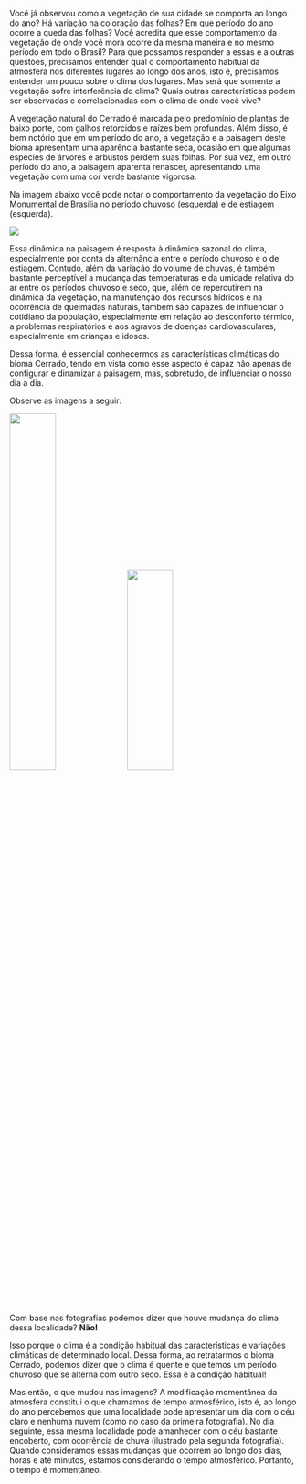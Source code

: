 Você já observou como a vegetação de sua cidade se comporta ao longo do ano? Há variação na coloração das folhas? Em que período do ano ocorre a queda das folhas? Você acredita que esse comportamento da vegetação de onde você mora ocorre da mesma maneira e no mesmo período em todo o Brasil? Para que possamos responder a essas e a outras questões, precisamos entender qual o comportamento habitual da atmosfera nos diferentes lugares ao longo dos anos, isto é, precisamos entender um pouco sobre o clima dos lugares. Mas será que somente a vegetação sofre interferência do clima? Quais outras características podem ser observadas e correlacionadas com o clima de onde você vive?

A vegetação natural do Cerrado é marcada pelo predomínio de plantas de baixo porte, com galhos retorcidos e raízes bem profundas. Além disso, é bem notório que em um período do ano, a vegetação e a paisagem deste bioma apresentam uma aparência bastante seca, ocasião em que algumas espécies de árvores e arbustos perdem suas folhas. Por sua vez, em outro período do ano, a paisagem aparenta renascer, apresentando uma vegetação com uma cor verde bastante vigorosa. 

Na imagem abaixo você pode notar o comportamento da vegetação do Eixo Monumental de Brasília no período chuvoso (esquerda) e de estiagem (esquerda).

<img src="https://s3.lapig.iesa.ufg.br/public/mapbiomasnaescola/cerrado/cerrado-estacoes.png">

Essa dinâmica na paisagem é resposta à dinâmica sazonal do clima, especialmente por conta da alternância  entre o período chuvoso e o de estiagem. Contudo, além da variação do volume de chuvas, é também bastante perceptível a mudança das temperaturas e da umidade relativa do ar entre os períodos chuvoso e seco, que, além de repercutirem na dinâmica da vegetação, na manutenção dos recursos hídricos e na ocorrência de queimadas naturais, também são capazes de influenciar o cotidiano da população, especialmente em relação ao desconforto térmico, a problemas respiratórios e aos agravos de doenças cardiovasculares, especialmente em crianças e idosos.

Dessa forma, é essencial conhecermos as características climáticas do bioma Cerrado, tendo em vista como esse aspecto é capaz não apenas de configurar e dinamizar a paisagem, mas, sobretudo, de influenciar o nosso dia a dia.

Observe as imagens a seguir:

<img src="https://s3.lapig.iesa.ufg.br/public/mapbiomasnaescola/cerrado/cerrado-tempo-sol.png" width="40%" height="40%">
<img src="https://s3.lapig.iesa.ufg.br/public/mapbiomasnaescola/cerrado/cerrado-tempo-chuva.png" width="40%" height="30%">

Com base nas fotografias podemos dizer que houve mudança do clima dessa localidade? **Não!**

Isso porque o clima é a condição habitual das características e variações climáticas de determinado local. Dessa forma, ao retratarmos o bioma Cerrado, podemos dizer que o clima é quente e que temos um período chuvoso que se alterna com outro seco. Essa é a condição habitual!

Mas então, o que mudou nas imagens? A modificação momentânea da atmosfera constitui o que chamamos de tempo atmosférico, isto é, ao longo do ano percebemos que uma localidade pode apresentar um dia com o céu claro e nenhuma nuvem (como no caso da primeira fotografia). No dia seguinte, essa mesma localidade pode amanhecer com o céu bastante encoberto, com ocorrência de chuva (ilustrado pela segunda fotografia). Quando consideramos essas mudanças que ocorrem ao longo dos dias, horas e até minutos, estamos considerando o tempo atmosférico. Portanto, o tempo é momentâneo.
